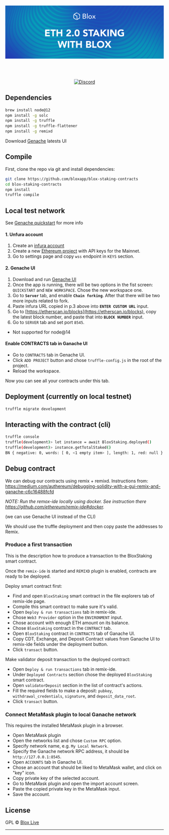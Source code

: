 [<img src="internals/img/Blox-Staking-Banner.png" >](https://www.bloxstaking.com/)

<br>
<br>

<div align="center">

[![Discord](https://discord.com/api/guilds/723834989506068561/widget.png?style=shield)](https://discord.gg/HpT2z5B)

</div>

## Dependencies
```bash
brew install node@12
npm install -g solc 
npm install -g truffle 
npm install -g truffle-flattener
npm install -g remixd
```

Download [Genache](https://github.com/trufflesuite/ganache/releases) latests UI

## Compile

First, clone the repo via git and install dependencies:

```bash
git clone https://github.com/bloxapp/blox-staking-contracts
cd blox-staking-contracts
npm install
truffle compile
```

## Local test network

See [Genache quickstart](https://www.trufflesuite.com/docs/ganache/quickstart) for more info

#### 1. Unfura account

1. Create an [infura account](https://infura.io/)
2. Create a new [Ethereum project](https://infura.io/dashboard/ethereum) with API keys for the Mainnet.
3. Go to settings page and copy `wss` endpoint in `KEYS` section.

#### 2. Genache UI
1. Download and run [Genache UI](https://www.trufflesuite.com/ganache)
2. Once the app is running, there will be two options in the fist screen: `QUICKSTART` and `NEW WORKSPACE`. Chose the new workspace one.
3. Go to **`Server`** tab, and enable **`Chain forking`**. After that there will be two more inputs related to fork.
4. Paste infura URL copied in p.3 above into **`ENTER CUSTOM URL`** input.
5. Go to [https://etherscan.io/blocks](https://etherscan.io/blocks), copy the latest block number, and paste that into **`BLOCK NUMBER`** input.
6. Go to `SERVER` tab and set port `8545`.

* Not supported for node@14

#### Enable CONTRACTS tab in Ganache UI

- Go to `CONTRACTS` tab in Genache UI.
- Click `ADD PROJECT` button and chose `truffle-config.js` in the root of the project.
- Reload the workspace.

Now you can see all your contracts under this tab.

## Deployment (currently on local testnet)

```bash
truffle migrate development
```

## Interacting with the contract (cli)

```bash
truffle console
truffle(development)> let instance = await BloxStaking.deployed()
truffle(development)> instance.getTotalStaked()
BN { negative: 0, words: [ 0, <1 empty item> ], length: 1, red: null }

```

## Debug contract

We can debug our contracts using remix + remixd.
Instructions from: https://medium.com/authereum/debugging-solidity-with-a-gui-remix-and-ganache-c6c16488fcfd

*NOTE: Run the remox-ide locally using docker. See instruction there https://github.com/ethereum/remix-ide#docker.*

(we can use Genache UI instead of the CLI)

We should use the truffle deployment and then copy paste the addresses to Remix.

### Produce a first transaction

This is the description how to produce a transaction to the BloxStaking smart contract. 

Once the `remix-ide` is started and `REMIXD` plugin is enabled, contracts are ready to be deployed.

Deploy smart contract first:

- Find and open `BloxStaking` smart contract in the file explorers tab of remix-ide page.
- Compile this smart contract to make sure it's valid.
- Open `Deploy & run transactions` tab in remix-ide.
- Chose `Web3 Provider` option in the `ENVIRONMENT` input.
- Chose account with enough ETH amount on its balance. 
- Chose `BloxStaking` contract in the `CONTRACT` tab.
- Open `BloxStaking` contract in `CONTRACTS` tab of Ganache UI.
- Copy CDT, Exchange, and Deposit Contract values from Ganache UI to remix-ide fields under the deployment button.
- Click `transact` button.

Make validator deposit transaction to the deployed contract:

- Open `Deploy & run transactions` tab in remix-ide.
- Under `Deployed Contracts` section chose the deployed `BloxStaking` smart contract.
- Open `validatorDeposit` section in the list of contract's actions.
- Fill the required fields to make a deposit: `pubkey`, `withdrawal_credentials`, `signature`, and `deposit_data_root`.
- Click `transact` button.

### Connect MetaMask plugin to local Ganache network

This requires the installed MetaMask plugin in a browser.

- Open MetaMask plugin
- Open the networks list and chose `Custom RPC` option.
- Specify network name, e.g. `My Local Network`.
- Specify the Ganache network RPC address, it should be `http://127.0.0.1:8545`.
- Open `ACCOUNTS` tab in Ganache UI.
- Chose an account that should be liked to MetaMask wallet, and click on "key" icon.
- Copy private key of the selected account.
- Go to MetaMask plugin and open the import account screen.
- Paste the copied private key in the MetaMask input.
- Save the account.


## License

GPL © [Blox Live](https://github.com/bloxapp/blox-live)

<hr />
<br />